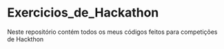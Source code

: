 # Exercicios_de_Hackathon
Neste repositório contém todos os meus códigos feitos para competições de Hackthon
